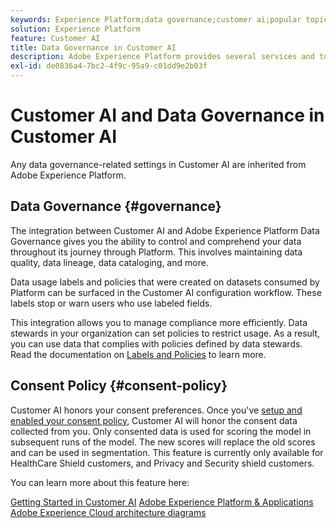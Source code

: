 ```yaml
---
keywords: Experience Platform;data governance;customer ai;popular topics
solution: Experience Platform
feature: Customer AI
title: Data Governance in Customer AI
description: Adobe Experience Platform provides several services and tools that allow you to confidently control your collected experience data in order to comply with your business practices, legal obligations, and development process.
exl-id: de0836a4-7bc2-4f9c-95a9-c01dd9e2b03f
---
```

# Customer AI and Data Governance in Customer AI

Any data governance-related settings in Customer AI are inherited from Adobe Experience Platform.

## Data Governance {#governance}

The integration between Customer AI and Adobe Experience Platform Data Governance gives you the ability to control and comprehend your data throughout its journey through Platform. This involves maintaining data quality, data lineage, data cataloging, and more.

Data usage labels and policies that were created on datasets consumed by Platform can be surfaced in the Customer AI configuration workflow. These labels stop or warn users who use labeled fields. 

This integration allows you to manage compliance more efficiently. Data stewards in your organization can set policies to restrict usage. As a result, you can use data that complies with policies defined by data stewards. Read the documentation on [Labels and Policies](https://experienceleague.adobe.com/docs/analytics-platform/using/cja-dataviews/data-governance.html) to learn more.

## Consent Policy {#consent-policy}

Customer AI honors your consent preferences. Once you've [setup and enabled your consent policy](https://experienceleague.adobe.com/docs/experience-platform/data-governance/policies/user-guide.html#consent-policy), Customer AI will honor the consent data collected from you. Only consented data is used for scoring the model in subsequent runs of the model. The new scores will replace the old scores and can be used in segmentation. This feature is currently only available for HealthCare Shield customers, and Privacy and Security shield customers.

You can learn more about this feature here: 

[Getting Started in Customer AI](../../customer-ai/getting-started.md)
[Adobe Experience Platform & Applications](https://experienceleague.adobe.com/docs/blueprints-learn/architecture/architecture-overview/platform-applications.html)
[Adobe Experience Cloud architecture diagrams](https://experienceleague.adobe.com/docs/blueprints-learn/architecture/architecture-overview/experience-cloud.html)
